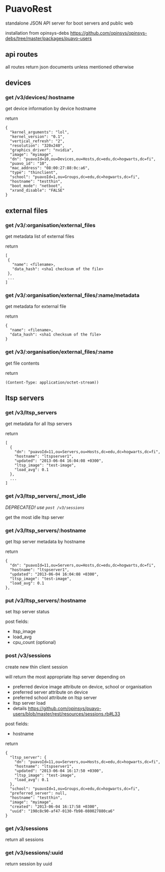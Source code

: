 # PuavoRest

standalone JSON API server for boot servers and public web

installation from opinsys-debs https://github.com/opinsys/opinsys-debs/tree/master/packages/puavo-users

## api routes

all routes return json documents unless mentioned otherwise

## devices

### get /v3/devices/:hostname

get device information by device hostname

return

    {
      "kernel_arguments": "lol",
      "kernel_version": "0.1",
      "vertical_refresh": "2",
      "resolution": "320x240",
      "graphics_driver": "nvidia",
      "image": "myimage",
      "dn": "puavoId=10,ou=Devices,ou=Hosts,dc=edu,dc=hogwarts,dc=fi",
      "puavo_id": "10",
      "mac_address": "08:00:27:88:0c:a6",
      "type": "thinclient",
      "school": "puavoId=1,ou=Groups,dc=edu,dc=hogwarts,dc=fi",
      "hostname": "testthin",
      "boot_mode": "netboot",
      "xrand_disable": "FALSE"
    }

## external files

### get /v3/:organisation/external_files

get metadata list of external files


return

    [
     {
       "name": <filename>,
       "data_hash": <sha1 checksum of the file>
     },
     ...
    ]

### get /v3/:organisation/external_files/:name/metadata


get metadata for external file

return

    {
      "name": <filename>,
      "data_hash": <sha1 checksum of the file>
    }

### get /v3/:organisation/external_files/:name

get file contents

return

    (Content-Type: application/octet-stream))

## ltsp servers

### get /v3/ltsp_servers

get metadata for all ltsp servers

return

    [
      {
        "dn": "puavoId=11,ou=Servers,ou=Hosts,dc=edu,dc=hogwarts,dc=fi",
        "hostname": "ltspserver1",
        "updated": "2013-06-04 16:04:08 +0300",
        "ltsp_image": "test-image",
        "load_avg": 0.1
      },
      ...
    ]


### get /v3/ltsp_servers/_most_idle

*DEPRECATED! use `post /v3/sessions`*

get the most idle ltsp server


### get /v3/ltsp_servers/:hostname

get ltsp server metadata by hostname

return

    {
      "dn": "puavoId=11,ou=Servers,ou=Hosts,dc=edu,dc=hogwarts,dc=fi",
      "hostname": "ltspserver1",
      "updated": "2013-06-04 16:04:08 +0300",
      "ltsp_image": "test-image",
      "load_avg": 0.1
    },

### put /v3/ltsp_servers/:hostname

set ltsp server status

post fields:
  - ltsp_image
  - load_avg
  - cpu_count (optional)

### post /v3/sessions

create new thin client session

will return the most appropriate ltsp server depending on
  - preferred device image attribute on device, school or organisation
  - preferred server attribute on device
  - preferred school attribute on ltsp server
  - ltsp server load
  - details https://github.com/opinsys/puavo-users/blob/master/rest/resources/sessions.rb#L33

post fields:
  - hostname

return

    {
      "ltsp_server": {
        "dn": "puavoId=11,ou=Servers,ou=Hosts,dc=edu,dc=hogwarts,dc=fi",
        "hostname": "ltspserver1",
        "updated": "2013-06-04 16:17:50 +0300",
        "ltsp_image": "test-image",
        "load_avg": 0.1
      },
      "school": "puavoId=1,ou=Groups,dc=edu,dc=hogwarts,dc=fi",
      "preferred_server": null,
      "hostname": "testthin",
      "image": "myimage",
      "created": "2013-06-04 16:17:58 +0300",
      "uuid": "198c8c90-af47-0130-fb98-080027880ca6"
    }


### get /v3/sessions

return all sessions

### get /v3/sessions/:uuid

return session by uuid



